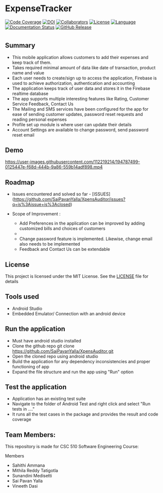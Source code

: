 # ExpenseTracker

[![Code Coverage](https://codecov.io/gh/SaiPavanYalla/XpensAuditor/branch/main/graphs/badge.svg)](https://codecov.io/gh/SaiPavanYalla/XpensAuditor/branch/main)
[![DOI](https://zenodo.org/badge/543328644.svg)](https://zenodo.org/badge/latestdoi/543328644)
[![Collaborators](https://img.shields.io/badge/Collaborators-5-orange.svg?style=flat)](https://github.com/SaiPavanYalla/XpensAuditor/graphs/contributors)
[![License](https://img.shields.io/badge/License-MIT-purple.svg?style=flat)](https://github.com/SaiPavanYalla/XpensAuditor/blob/main/LICENSE)
[![Language](https://img.shields.io/badge/Language-Java-blue.svg?style=flat)](https://github.com/SaiPavanYalla/XpensAuditor/search?l=java)
[![Documentation Status](https://readthedocs.org/projects/ansicolortags/badge/?version=latest)](https://github.com/SaiPavanYalla/XpensAuditor/blob/main/README.md)
[![GitHub Release](https://img.shields.io/github/release/SaiPavanYalla/XpensAuditor.svg)](https://github.com/SaiPavanYalla/XpensAuditor/releases)
#

 ## Summary
 
 - This mobile application allows customers to add their expenses and keep track of them. 
 - Takes required minimal amount of data like date of transaction, product name and value
 - Each user needs to create/sign up to access the application, Firebase is used to achieve authorization, authentication and accounting
 - The application keeps track of user data and stores it in the Firebase realtime database
 - The app supports multiple interesting features like Rating, Customer Service Feedback, Contact Us
 - The Mailing and SMS services have been configured for the app for ease of sending customer updates, password reset requests and reading personal expenses 
 - Profile set up module is where user can update their details 
 - Account Settings are available to change password, send password reset email

## Demo

https://user-images.githubusercontent.com/112219214/194787499-0125447e-f68d-444b-9a86-559b14adf898.mp4


## Roadmap

 - Issues encountered and solved so far - [ISSUES] (https://github.com/SaiPavanYalla/XpensAuditor/issues?q=is%3Aissue+is%3Aclosed)
 - Scope of Improvement :
 
   - Add Preferences in the application can be improved by adding customized bills and choices of customers
   - 
   - Change password feature is implemented. Likewise, change email also needs to be implemented
   - Feedback and Contact Us can be extendable 
 

## License

 This project is licensed under the MIT License. See the [LICENSE](https://github.com/SaiPavanYalla/XpensAuditor/blob/main/LICENSE) file for details
 
## Tools used

- Android Studio
- Embedded Emulator/ Connection with an android device

## Run the application

 - Must have android studio installed
 - Clone the github repo
   git clone https://github.com/SaiPavanYalla/XpensAuditor.git
 - Open the cloned repo using android studio
 - Build the application for any dependency inconsistencies and proper functioning of app
 - Expand the file structure and run the app using "Run" option
 
## Test the application

 - Application has an existing test suite
 - Navigate to the folder of Android Test and right click and select "Run tests in ...."
 - It runs all the test cases in the package and provides the result and code coverage
 
## Team Members:

This repository is made for CSC 510 Software Engineering Course:

Members
 - Sahithi Ammana
 - Mithila Reddy Tatigotla
 - Sunandini Medisetti
 - Sai Pavan Yalla
 - Vineeth Dasi

